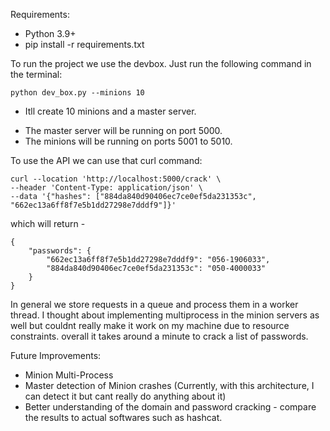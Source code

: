 Requirements:
- Python 3.9+
- pip install -r requirements.txt

To run the project we use the devbox. Just run the following command in the terminal:
```
python dev_box.py --minions 10
```

* Itll create 10 minions and a master server.
- The master server will be running on port 5000.
- The minions will be running on ports 5001 to 5010.

To use the API we can use that curl command:
```
curl --location 'http://localhost:5000/crack' \
--header 'Content-Type: application/json' \
--data '{"hashes": ["884da840d90406ec7ce0ef5da231353c", "662ec13a6ff8f7e5b1dd27298e7dddf9"]}'
```
which will return - 
```
{
    "passwords": {
        "662ec13a6ff8f7e5b1dd27298e7dddf9": "056-1906033",
        "884da840d90406ec7ce0ef5da231353c": "050-4000033"
    }
}
```

In general we store requests in a queue and process them in a worker thread.
I thought about implementing multiprocess in the minion servers as well but couldnt really make it work on my machine due to resource constraints.
overall it takes around a minute to crack a list of passwords.

Future Improvements:
- Minion Multi-Process
- Master detection of Minion crashes (Currently, with this architecture, I can detect it but cant really do anything about it)
- Better understanding of the domain and password cracking - compare the results to actual softwares such as hashcat.

